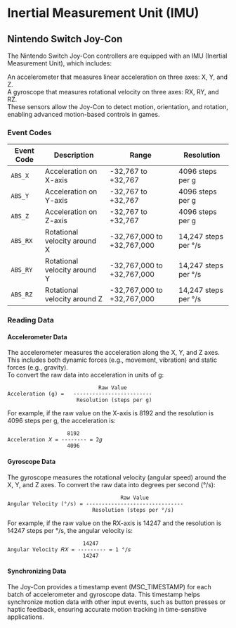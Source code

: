 # Inertial Measurement Unit (IMU)

## Nintendo Switch Joy-Con

The Nintendo Switch Joy-Con controllers are equipped with an IMU (Inertial Measurement Unit), which includes:  

An accelerometer that measures linear acceleration on three axes: X, Y, and Z.  
A gyroscope that measures rotational velocity on three axes: RX, RY, and RZ.  
These sensors allow the Joy-Con to detect motion, orientation, and rotation, enabling advanced motion-based controls in games.

### Event Codes
 
| **Event Code** | **Description**              | **Range**                  | **Resolution**       |
|----------------|------------------------------|----------------------------|----------------------|
| `ABS_X`        | Acceleration on X-axis       | -32,767 to +32,767         | 4096 steps per g     |
| `ABS_Y`        | Acceleration on Y-axis       | -32,767 to +32,767         | 4096 steps per g     |
| `ABS_Z`        | Acceleration on Z-axis       | -32,767 to +32,767         | 4096 steps per g     |
| `ABS_RX`       | Rotational velocity around X | -32,767,000 to +32,767,000 | 14,247 steps per °/s |
| `ABS_RY`       | Rotational velocity around Y | -32,767,000 to +32,767,000 | 14,247 steps per °/s |
| `ABS_RZ`       | Rotational velocity around Z | -32,767,000 to +32,767,000 | 14,247 steps per °/s |


### Reading Data

#### Accelerometer Data
The accelerometer measures the acceleration along the X, Y, and Z axes. This includes both dynamic forces (e.g., movement, vibration) and static forces (e.g., gravity).  
To convert the raw data into acceleration in units of g:

```
                             Raw Value  
Acceleration (g) =   -------------------------
                      Resolution (steps per g)
```

For example, if the raw value on the X-axis is 8192 and the resolution is 4096 steps per g, the acceleration is:

```
                   8192
Acceleration 𝑋 = -------- = 2𝑔
                   4096
```

#### Gyroscope Data

The gyroscope measures the rotational velocity (angular speed) around the X, Y, and Z axes. To convert the raw data into degrees per second (°/s):

```
                                    Raw Value
Angular Velocity (°/s) = -------------------------------
                           Resolution (steps per °/s)
```

For example, if the raw value on the RX-axis is 14247 and the resolution is 14247 steps per °/s, the angular velocity is:

```
                        14247
Angular Velocity 𝑅𝑋 = --------- = 1 °/𝑠 
                        14247
```

#### Synchronizing Data

The Joy-Con provides a timestamp event (MSC_TIMESTAMP) for each batch of accelerometer and gyroscope data. This timestamp helps synchronize motion data with other input events, such as button presses or haptic feedback, ensuring accurate motion tracking in time-sensitive applications.